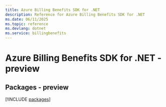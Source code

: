 ```yaml
---
title: Azure Billing Benefits SDK for .NET
description: Reference for Azure Billing Benefits SDK for .NET
ms.date: 06/11/2025
ms.topic: reference
ms.devlang: dotnet
ms.service: billingbenefits
---
```

# Azure Billing Benefits SDK for .NET - preview
## Packages - preview
[!INCLUDE [packages](billing-benefits-index.md)]